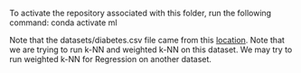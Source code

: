 To activate the repository associated with this folder, run the following command:
conda activate ml

Note that the datasets/diabetes.csv file came from this [location](https://www.kaggle.com/datasets/uciml/pima-indians-diabetes-database?resource=download).
Note that we are trying to run k-NN and weighted k-NN on this dataset. We may try to run weighted k-NN for Regression on another dataset.